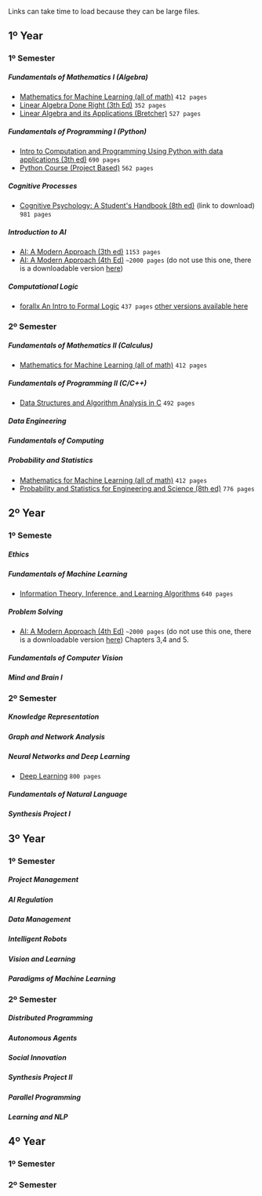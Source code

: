 Links can take time to load because they can be large files. 

## 1º Year
### 1º Semester
##### Fundamentals of Mathematics I (Algebra)
- [Mathematics for Machine Learning (all of math)](https://mml-book.github.io/book/mml-book.pdf) `412 pages`
- [Linear Algebra Done Right (3th Ed)](http://ndl.ethernet.edu.et/bitstream/123456789/88600/1/2015_Book_LinearAlgebraDoneRight.pdf) `352 pages`
- [Linear Algebra and its Applications (Bretcher)](https://umich.instructure.com/files/17102166/download?download_frd=1) `527 pages`
##### Fundamentals of Programming I (Python)
- [Intro to Computation and Programming Using Python with data applications (3th ed)](http://repo.darmajaya.ac.id/5070/1/Introduction%20to%20Computation%20and%20Programming%20Using%20Python%20by%20John%20V.%20Guttag%20%28z-lib.org%29.pdf) `690 pages`
- [Python Course (Project Based)](https://bedford-computing.co.uk/learning/wp-content/uploads/2015/10/No.Starch.Python.Oct_.2015.ISBN_.1593276036.pdf) `562 pages`
##### Cognitive Processes
- [Cognitive Psychology: A Student's Handbook (8th ed)](https://dokumen.pub/cognitive-psychology-a-students-handbook-8nbsped-1138482218-9781138482210.html) (link to download) `981 pages`
##### Introduction to AI
- [AI: A Modern Approach (3th ed)](https://web.cs.ucla.edu/~srinath/static/pdfs/AIMA.pdf) `1153 pages`
- [AI: A Modern Approach (4th Ed)](https://ia903402.us.archive.org/35/items/artificial-intelligence-a-modern-approach-4th-edition/Artificial%20Intelligence%20A%20Modern%20Approach%20%284th%20Edition%29.pdf) `~2000 pages` (do not use this one, there is a downloadable version [here](https://github.com/tomiock/AI_UAB/blob/2f2e35b53aebaa859d198b81baf344e8965a65fb/First%20Year/1%20First%20Semester/Introduction%20to%20AI/Books/Artificial%20Intelligence%20A%20Modern%20Approach%20(4th%20Edition).pdf))
##### Computational Logic
- [forallx An Intro to Formal Logic](https://forallx.openlogicproject.org/forallxyyc.pdf) `437 pages` [other versions available here](https://forallx.openlogicproject.org/)

### 2º Semester
##### Fundamentals of Mathematics II (Calculus)
- [Mathematics for Machine Learning (all of math)](https://mml-book.github.io/book/mml-book.pdf) `412 pages`
##### Fundamentals of Programming II (C/C++)
- [Data Structures and Algorithm Analysis in C](https://mrajacse.wordpress.com/wp-content/uploads/2012/08/data-structures-and-algorithm-analysis-in-c-mark-allen-weiss.pdf) `492 pages`
##### Data Engineering
##### Fundamentals of Computing
##### Probability and Statistics
- [Mathematics for Machine Learning (all of math)](https://mml-book.github.io/book/mml-book.pdf) `412 pages`
- [Probability and Statistics for Engineering and Science (8th ed)](https://faculty.ksu.edu.sa/sites/default/files/probability_and_statistics_for_engineering_and_the_sciences.pdf) `776 pages`

## 2º Year
### 1º Semeste
##### Ethics
##### Fundamentals of Machine Learning
- [Information Theory, Inference, and Learning Algorithms](http://www.inference.org.uk/itprnn/book.pdf) `640 pages`
##### Problem Solving
- [AI: A Modern Approach (4th Ed)](https://ia903402.us.archive.org/35/items/artificial-intelligence-a-modern-approach-4th-edition/Artificial%20Intelligence%20A%20Modern%20Approach%20%284th%20Edition%29.pdf) `~2000 pages` (do not use this one, there is a downloadable version [here](https://github.com/tomiock/AI_UAB/blob/2f2e35b53aebaa859d198b81baf344e8965a65fb/First%20Year/1%20First%20Semester/Introduction%20to%20AI/Books/Artificial%20Intelligence%20A%20Modern%20Approach%20(4th%20Edition).pdf)) Chapters 3,4 and 5.

##### Fundamentals of Computer Vision
##### Mind and Brain I

### 2º Semester
##### Knowledge Representation
##### Graph and Network Analysis
##### Neural Networks and Deep Learning
- [Deep Learning](https://www.deeplearningbook.org/) `800 pages`
##### Fundamentals of Natural Language
##### Synthesis Project I

## 3º Year
### 1º Semester
##### Project Management
##### AI Regulation
##### Data Management
##### Intelligent Robots
##### Vision and Learning
##### Paradigms of Machine Learning

### 2º Semester
##### Distributed Programming
##### Autonomous Agents
##### Social Innovation
##### Synthesis Project II
##### Parallel Programming
##### Learning and NLP

## 4º Year
### 1º Semester
### 2º Semester

